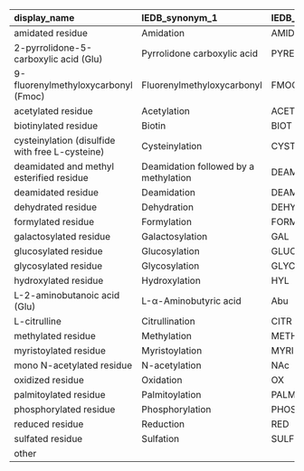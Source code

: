 |display_name|IEDB_synonym_1|IEDB_synonym_2|synonym_1|synonym_2|CURIE|
|:---|:---|:---|:---|:---|:---|
|amidated residue|Amidation|AMID|||obo:MOD_00674|
|2-pyrrolidone-5-carboxylic acid (Glu)|Pyrrolidone carboxylic acid|PYRE|PCA|pyroglutamic acid|obo:MOD_00420|
|9-fluorenylmethyloxycarbonyl (Fmoc)|Fluorenylmethyloxycarbonyl|FMOC|||obo:MOD_01109|
|acetylated residue|Acetylation|ACET|AcRes|Acetyl|obo:MOD_02078|
|biotinylated residue|Biotin|BIOT|BtnRes|Biotinylation|obo:MOD_01885|
|cysteinylation (disulfide with free L-cysteine)|Cysteinylation|CYSTL|SCysCys||obo:MOD_00765|
|deamidated and methyl esterified residue|Deamidation followed by a methylation|DEAME|||obo:MOD_01369|
|deamidated residue|Deamidation|DEAM|dNRes|Deamidated|obo:MOD_00400|
|dehydrated residue|Dehydration|DEHY|Dehydrated||obo:MOD_00704|
|formylated residue|Formylation|FORM|FoRes|Formyl|obo:MOD_00493|
|galactosylated residue|Galactosylation|GAL|GalRes||obo:MOD_00728|
|glucosylated residue|Glucosylation|GLUC|GlcRes|Glycation|obo:MOD_00726|
|glycosylated residue|Glycosylation|GLYC|GlycoRes||obo:MOD_00693|
|hydroxylated residue|Hydroxylation|HYL|HyRes||obo:MOD_00677|
|L-2-aminobutanoic acid (Glu)|L-α-Aminobutyric acid|Abu|Abu||obo:MOD_00819|
|L-citrulline|Citrullination|CITR|Cit|Deamidated|obo:MOD_00219|
|methylated residue|Methylation|METH|MeRes||obo:MOD_00427|
|myristoylated residue|Myristoylation|MYRI|MyrRes||obo:MOD_00438|
|mono N-acetylated residue|N-acetylation|NAc|NAcRes|N-Acetyl|obo:MOD_00408|
|oxidized residue|Oxidation|OX|OxRes||obo:MOD_00675|
|palmitoylated residue|Palmitoylation|PALM|PALM|PamRes|Palmitoyl|obo:MOD_00440|
|phosphorylated residue|Phosphorylation|PHOS|PhosRes|Phospho|obo:MOD_00696|
|reduced residue|Reduction|RED|RedRes||obo:MOD_01472|
|sulfated residue|Sulfation|SULF|SulfRes|Sulfo|obo:MOD_00695|
|other|||OTH|OTR|